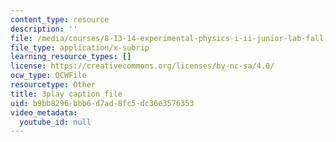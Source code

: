 ```yaml
---
content_type: resource
description: ''
file: /media/courses/8-13-14-experimental-physics-i-ii-junior-lab-fall-2016-spring-2017/b9bb8296bbb6d7ad8fc5dc36e3576353_yornlzBHL4.srt
file_type: application/x-subrip
learning_resource_types: []
license: https://creativecommons.org/licenses/by-nc-sa/4.0/
ocw_type: OCWFile
resourcetype: Other
title: 3play caption file
uid: b9bb8296-bbb6-d7ad-8fc5-dc36e3576353
video_metadata:
  youtube_id: null
---
```

